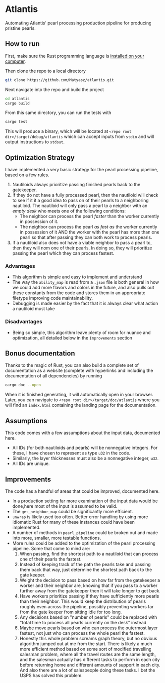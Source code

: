 # Atlantis

Automating Atlantis' pearl processing production pipeline for producing pristine pearls.

## How to run

First, make sure the Rust programming language is [installed on your computer](https://www.rust-lang.org/tools/install).

Then clone the repo to a local directory

```bash
git clone https://github.com/Matyasz/atlantis.git
```

Next navigate into the repo and build the project

```bash
cd atlantis
cargo build
```

From this same directory, you can run the tests with 

```bash
cargo test
```

This will produce a binary, which will be located at `<repo root dir>/target/debug/atlantis` which can accept inputs from `stdin` and will output instructions to `stdout`.

## Optimization Strategy

I have implemented a very basic strategy for the pearl processing pipeline, based on a few rules.
1. Nautiloids always prioritize passing finished pearls back to the gatekeeper.
2. If they do not have a fully processed pearl, then the nautiloid will check to see if it it a good idea to pass on of their pearls to a neighboring nautiloid. The nautiloid will only pass a pearl to a neighbor with an *empty desk* who meets one of the following conditions:
    - The neighbor can process the pearl *faster* than the worker currently in possession of it.
    - The neighbor can process the pearl *as fast as* the worker currently in possession of it AND the worker with the pearl has more than one pearl so that after passing they can both work to process pearls.
3. If a nautiloid also does not have a viable neighbor to pass a pearl to, then they will nom one of their pearls. In doing so, they will prioritize passing the pearl which they can process fastest.


### Advantages

- This algorithm is simple and easy to implement and understand
- The way the `ability_map` is read from a `.json` file is both general in how we could add more flavors and colors in the future, and also pulls out these constants from the code and stores them in an appropriate filetype improving code maintainability.
- Debugging is made easier by the fact that it is always clear what action a nautiloid must take

### Disadvantages

- Being so simple, this algorithm leave plenty of room for nuance and optimization, all detailed below in the `Improvements` section

## Bonus documentation

Thanks to the magic of Rust, you can also build a complete set of documentation as a website (complete with hyperlinks and including the documentation of all dependencies) by running

```bash
cargo doc --open
```

When it is finished generating, it will automatically open in your browser. Later, you can navigate to `<repo root dir>/target/doc/atlantis` where you will find an `index.html` containing the landing page for the documentation.

## Assumptions

This code comes with a few assumptions about the input data, documented here.

- All IDs (for both nautiloids and pearls) will be nonnegative integers. For these, I have chosen to represent as type `u32` in the code.
- Similarly, the layer thicknesses must also be a nonnegative integer, `u32`.
- All IDs are unique.

## Improvements

The code has a handful of areas that could be improved, documented here.

- In a production setting far more examination of the input data would be done,here most of the input is assumed to be valid.
- The `get_neighbor_map` could be significantly more efficient.
- `unwrap` is likely used too often. Better error handling by using more idiomatic Rust for many of these instances could have been implemented.
- A number of methods in `pearl_pipeline` could be broken out and made into more, smaller, more testable functions.
- More rules could be added to the optimization of the pearl processing pipeline. Some that come to mind are:
    1. When passing, find the shortest path to a nautiloid that can process one of their pearls the fastest.
    2. Instead of keeping track of the path the pearls take and passing them back that way, just determine the shortest path back to the gate keeper.
    3. Weight the decision to pass based on how far from the gatekeeper a worker and their neighbor are, knowing that if you pass to a worker further away from the gatekeeper then it will take longer to get back.
    4. Have workers prioritize passing if they have sufficiently more pearls than their neighbor. This would keep the distribution of pearls roughly even across the pipeline, possibly preventing workers far from the gate keeper from sitting idle for too long.
    5. Any decisions based on "number of pearls" could be replaced with "total time to process all pearls currently on the desk" instead.
    6. Maybe move pearls based on who can process the outermost layer fastest, not just who can process the whole pearl the fastest.
    7. Honestly this whole problem screams graph theory, but no obvious algorithm jumped out at me from the start. There is likely a much more efficient method based on some sort of modified travelling salesman problem, where all the travel routes are the same length, and the salesman actually has different tasks to perform in each city before returning home and different amounts of support in each city. And also there are a lot of salespeople doing these tasks. I bet the USPS has solved this problem.